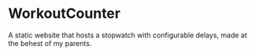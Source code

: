 # WorkoutCounter
A static website that hosts a stopwatch with configurable delays, made at the behest of my parents.
